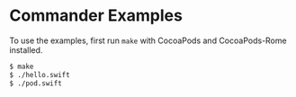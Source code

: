 # Commander Examples

To use the examples, first run `make` with CocoaPods and CocoaPods-Rome
installed.

```bash
$ make
$ ./hello.swift
$ ./pod.swift
```

